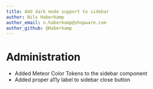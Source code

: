 ```yaml
---
title: Add dark mode support to sidebar
author: Nils Haberkamp
author_email: n.haberkamp@shopware.com
author_github: @Haberkamp
---
```

# Administration
* Added Meteor Color Tokens to the sidebar component
* Added proper a11y label to sidebar close button
